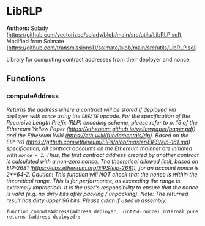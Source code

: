 # LibRLP
**Authors:**
Solady (https://github.com/vectorized/solady/blob/main/src/utils/LibRLP.sol), Modified from Solmate (https://github.com/transmissions11/solmate/blob/main/src/utils/LibRLP.sol)

Library for computing contract addresses from their deployer and nonce.


## Functions
### computeAddress

*Returns the address where a contract will be stored if deployed via
`deployer` with `nonce` using the `CREATE` opcode.
For the specification of the Recursive Length Prefix (RLP)
encoding scheme, please refer to p. 19 of the Ethereum Yellow Paper
(https://ethereum.github.io/yellowpaper/paper.pdf)
and the Ethereum Wiki (https://eth.wiki/fundamentals/rlp).
Based on the EIP-161 (https://github.com/ethereum/EIPs/blob/master/EIPS/eip-161.md)
specification, all contract accounts on the Ethereum mainnet are initiated with
`nonce = 1`. Thus, the first contract address created by another contract
is calculated with a non-zero nonce.
The theoretical allowed limit, based on EIP-2681
(https://eips.ethereum.org/EIPS/eip-2681), for an account nonce is 2**64-2.
Caution! This function will NOT check that the nonce is within the theoretical range.
This is for performance, as exceeding the range is extremely impractical.
It is the user's responsibility to ensure that the nonce is valid
(e.g. no dirty bits after packing / unpacking).
Note: The returned result has dirty upper 96 bits. Please clean if used in assembly.*


```solidity
function computeAddress(address deployer, uint256 nonce) internal pure returns (address deployed);
```

